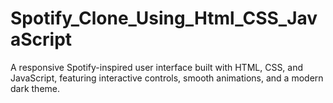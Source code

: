 # Spotify_Clone_Using_Html_CSS_JavaScript
A responsive Spotify-inspired user interface built with HTML, CSS, and JavaScript, featuring interactive controls, smooth animations, and a modern dark theme.
